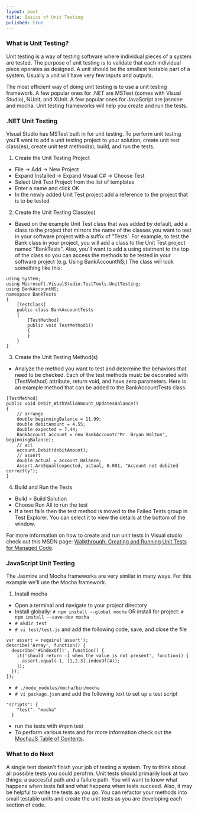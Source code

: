 ```yaml
---
layout: post
title: Basics of Unit Testing
pulished: true
---
```


### What is Unit Testing?
Unit testing is a way of testing software where individual pieces of a system are tested. The purpose of unit testing is to validate that each individual piece operates as designed. A unit should be the smallest testable part of a system. Usually a unit will have 
very few inputs and outputs.

The most efficient way of doing unit testing is to use a unit testing framework. A few popular ones for .NET are MSTest (comes with Visual Studio), NUnit, and XUnit. A few popular ones for JavaScript are jasmine and mocha. Unit testing frameworks will help you create and run the tests.

### .NET Unit Testing
Visual Studio has MSTest built in for unit testing. To perform unit testing you'll want to add a unit testing project to your solution, create unit test class(es), create unit test method(s), build, and run the tests.

1. Create the Unit Testing Project
* File -> Add -> New Project
* Expand Installed -> Expand Visual C# -> Choose Test
* Select Unit Test Project from the list of templates
* Enter a name and click OK
* In the newly added Unit Test project add a reference to the project that is to be tested
2. Create the Unit Testing Class(es)
* Based on the example Unit Test class that was added by default, add a class to the project that mirrors the name of the classes you want to test in your software project with a suffix of "Tests'. For example, to test the Bank class in your project, you will add a class to the Unit Test project named "BankTests". Also, you'll want to add a using statment to the top of the class so you can access the methods to be tested in your software project (e.g. Using BankAccountNS;) The class will look something like this:
```
using System;  
using Microsoft.VisualStudio.TestTools.UnitTesting;  
using BankAccountNS;
namespace BankTests  
{  
    [TestClass]  
    public class BankAccountTests  
    {  
        [TestMethod]  
        public void TestMethod1()  
        {  
        }  
    }  
}
```
3. Create the Unit Testing Method(s)
* Analyze the method you want to test and determine the behaviors that need to be checked. Each of the test methods must: be decorated with [TestMethod] attribute, return void, and have zero parameters. Here is an example method that can be added to the BankAccountTests class:
```
[TestMethod]  
public void Debit_WithValidAmount_UpdatesBalance()  
{  
    // arrange  
    double beginningBalance = 11.99;  
    double debitAmount = 4.55;  
    double expected = 7.44;  
    BankAccount account = new BankAccount("Mr. Bryan Walton", beginningBalance);  
    // act  
    account.Debit(debitAmount);  
    // assert  
    double actual = account.Balance;  
    Assert.AreEqual(expected, actual, 0.001, "Account not debited correctly");  
}
```
4. Build and Run the Tests
* Build > Build Solution
* Choose Run All to run the test
* If a test fails then the test method is moved to the Failed Tests group in Test Explorer. You can select it to view the details at the bottom of the window.

For more information on how to create and run unit tests in Visual studio check out this MSDN page: <a href="https://msdn.microsoft.com/en-us/library/ms182532.aspx">Walkthrough: Creating and Running Unit Tests for Managed Code</a>.

### JavaScript Unit Testing
The Jasmine and Mocha frameworks are very similar in many ways. For this example we'll use the Mocha framework.
1. Install mocha
* Open a terminal and navigate to your project directory
* Install globally: `# npm install --global mocha` OR install for project: `# npm install --save-dev mocha`
* `# mkdir test`
* `# vi test/test.js` and add the following code, save, and close the file
```
var assert = require('assert');
describe('Array', function() {
  describe('#indexOf()', function() {
    it('should return -1 when the value is not present', function() {
      assert.equal(-1, [1,2,3].indexOf(4));
    });
  });
});
```
* `# ./node_modules/mocha/bin/mocha`
* `# vi package.json` and add the following text to set up a test script
```
"scripts": {
    "test": "mocha"
  }
```
* run the tests with #npm test
* To perform various tests and for more information check out the <a href="https://mochajs.org/#table-of-contents">MochaJS Table of Contents</a>.

### What to do Next
A single test doesn't finish your job of testing a system. Try to think about all possible tests you could perofrm. Unit tests should primarily look at two things: a succesful path and a failure path. You will want to know what happens when tests fail and what happens when tests succeed. Also, it may be helpful to write the tests as you go. You can refactor your methods into small testable units and create the unit tests as you are developing each section of code.
